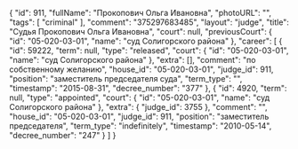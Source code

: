 {
    "id": 911,
    "fullName": "Прокопович Ольга Ивановна",
    "photoURL": "",
    "tags": [
        "criminal"
    ],
    "comment": "375297683485",
    "layout": "judge",
    "title": "Судья Прокопович Ольга Ивановна",
    "court": null,
    "previousCourt": {
        "id": "05-020-03-01",
        "name": "суд Солигорского района"
    },
    "career": [
        {
            "id": 59222,
            "term": null,
            "type": "released",
            "court": {
                "id": "05-020-03-01",
                "name": "суд Солигорского района"
            },
            "extra": [],
            "comment": "по собственному желанию",
            "house_id": "05-020-03-01",
            "judge_id": 911,
            "position": "заместитель председателя суда",
            "term_type": "",
            "timestamp": "2015-08-31",
            "decree_number": "377"
        },
        {
            "id": 4920,
            "term": null,
            "type": "appointed",
            "court": {
                "id": "05-020-03-01",
                "name": "суд Солигорского района"
            },
            "extra": {
                "judge_id": 3755
            },
            "comment": "",
            "house_id": "05-020-03-01",
            "judge_id": 911,
            "position": "заместитель председателя",
            "term_type": "indefinitely",
            "timestamp": "2010-05-14",
            "decree_number": "247"
        }
    ]
}